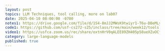 ```yaml
---
layout: post
topics: LLM Techniques, tool calling, more on lab07
date: 2025-04-10 08:00:00 -0700
notes1: https://drive.google.com/file/d/1S4-8mJJ2MWsK9twiyr1-T6u-DBeMLyUF/view?usp=sharing
code1: https://github.com/usf-cs272-s25/inclass/tree/main/week12/tools
video1: https://usfca.zoom.us/rec/share/oxtnHrV0qALEE89ZH405p58ueXZuOCfIhyM-aCB1zuMH4zgkP15AXzkvWQWhjERP.iWUyGJnmvYYTWKF7
category: large-language-models
published: true
---
```

